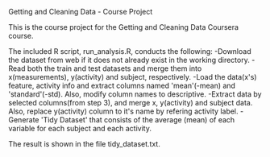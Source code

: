 Getting and Cleaning Data - Course Project

This is the course project for the Getting and Cleaning Data Coursera course.

The included R script, run_analysis.R, conducts the following:
-Download the dataset from web if it does not already exist in the working directory.
-Read both the train and test datasets and merge them into x(measurements), y(activity) and subject, respectively.
-Load the data(x's) feature, activity info and extract columns named 'mean'(-mean) and 'standard'(-std). Also, modify column names to descriptive. 
-Extract data by selected columns(from step 3), and merge x, y(activity) and subject data. Also, replace y(activity) column to it's name by refering activity label.
-Generate 'Tidy Dataset' that consists of the average (mean) of each variable for each subject and each activity. 

The result is shown in the file tidy_dataset.txt.
